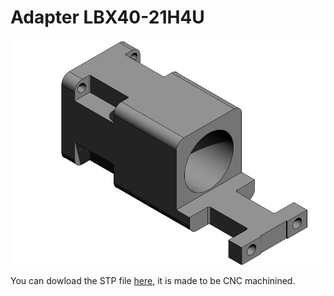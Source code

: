 # Adapter LBX40-21H4U


[![](../../images/Stepper_Motor_Container/adapter.png)](../../models/Stepper_Motor_Container/adapter_LBX40_21H4U.stp)


You can dowload the STP file [here](../../models/Stepper_Motor_Container/adapter_LBX40_21H4U.stp), it is made to be CNC machinined.